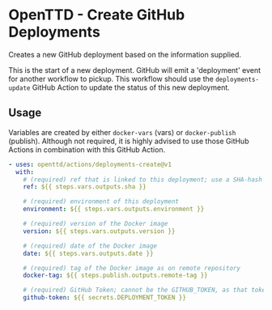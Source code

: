 # OpenTTD - Create GitHub Deployments

Creates a new GitHub deployment based on the information supplied.

This is the start of a new deployment.
GitHub will emit a 'deployment' event for another workflow to pickup.
This workflow should use the `deployments-update` GitHub Action to update the status of this new deployment.

## Usage

Variables are created by either `docker-vars` (vars) or `docker-publish` (publish).
Although not required, it is highly advised to use those GitHub Actions in combination with this GitHub Action.

```yaml
- uses: openttd/actions/deployments-create@v1
  with:
    # (required) ref that is linked to this deployment; use a SHA-hash
    ref: ${{ steps.vars.outputs.sha }}

    # (required) environment of this deployment
    environment: ${{ steps.vars.outputs.environment }}

    # (required) version of the Docker image
    version: ${{ steps.vars.outputs.version }}

    # (required) date of the Docker image
    date: ${{ steps.vars.outputs.date }}

    # (required) tag of the Docker image as on remote repository
    docker-tag: ${{ steps.publish.outputs.remote-tag }}

    # (required) GitHub Token; cannot be the GITHUB_TOKEN, as that token cannot trigger another workflow
    github-token: ${{ secrets.DEPLOYMENT_TOKEN }}
```

